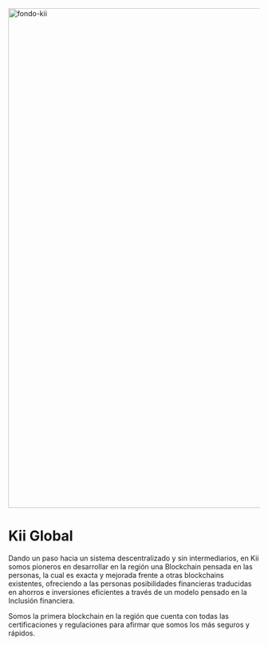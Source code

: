 <img width="1000" alt="fondo-kii" src="https://github.com/KIIGLOBALSAS/KIIGLOBALSAS/assets/131917617/3e85bfb4-e313-431d-a963-37fa4a68886e">

<h1>Kii Global</h1>

<p>Dando un paso hacia un sistema descentralizado y sin intermediarios, en Kii somos pioneros en desarrollar en la región una Blockchain pensada en las personas, la cual es exacta y mejorada frente a otras blockchains existentes, ofreciendo a las personas posibilidades financieras traducidas en ahorros e inversiones eficientes a través de un modelo pensado en la Inclusión financiera.

Somos la primera blockchain en la región que cuenta con todas las certificaciones y regulaciones para afirmar que somos los más seguros y rápidos.</p>
